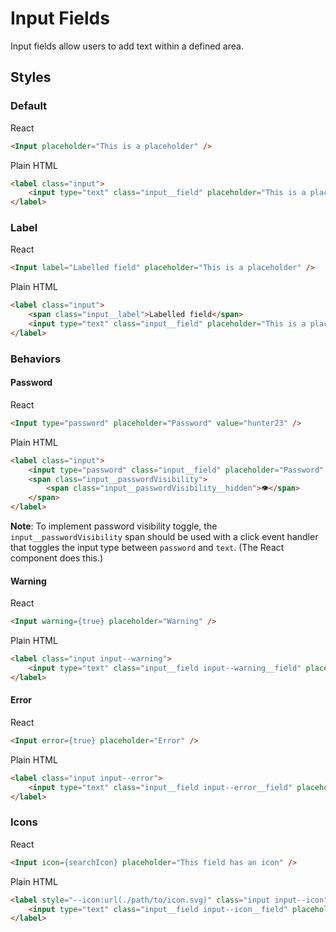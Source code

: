 # Input Fields

Input fields allow users to add text within a defined area.

## Styles

### Default

React
```html
<Input placeholder="This is a placeholder" />
```

Plain HTML
```html
<label class="input">
    <input type="text" class="input__field" placeholder="This is a placeholder" />
</label>
```

### Label

React
```html
<Input label="Labelled field" placeholder="This is a placeholder" />
```

Plain HTML
```html
<label class="input">
    <span class="input__label">Labelled field</span>
    <input type="text" class="input__field" placeholder="This is a placeholder" />
</label>
```

### Behaviors

#### Password

React
```html
<Input type="password" placeholder="Password" value="hunter23" />
```

Plain HTML
```html
<label class="input">
    <input type="password" class="input__field" placeholder="Password" value="hunter23" />
    <span class="input__passwordVisibility">
        <span class="input__passwordVisibility__hidden">👁</span>
    </span>
</label>
```

**Note**: To implement password visibility toggle, the
`input__passwordVisibility` span should be used with a click event handler that
toggles the input type between `password` and `text`. (The React component does
this.)

#### Warning

React
```html
<Input warning={true} placeholder="Warning" />
```

Plain HTML
```html
<label class="input input--warning">
    <input type="text" class="input__field input--warning__field" placeholder="Warning" />
</label>
```

#### Error

React
```html
<Input error={true} placeholder="Error" />
```

Plain HTML
```html
<label class="input input--error">
    <input type="text" class="input__field input--error__field" placeholder="Error" />
</label>
```

### Icons

React
```html
<Input icon={searchIcon} placeholder="This field has an icon" />
```

Plain HTML
```html
<label style="--icon:url(./path/to/icon.svg)" class="input input--icon">
    <input type="text" class="input__field input--icon__field" placeholder="This is a placeholder" />
</label>
```
